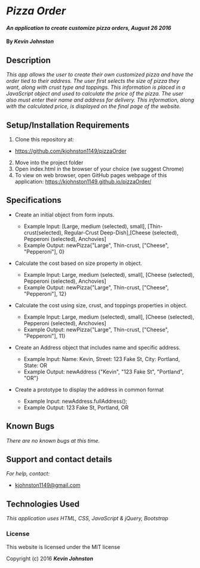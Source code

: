 # _Pizza Order_

#### _An application to create customize pizza orders, August 26 2016_

#### By _**Kevin Johnston**_

## Description

_This app allows the user to create their own customized pizza and have the order tied to their address.  The user first selects the size of pizza they want, along with crust type and toppings.  This information is placed in a JavaScript object and used to calculate the price of the pizza.  The user also must enter their name and address for delivery.  This information, along with the calculated price, is displayed on the final page of the website._

## Setup/Installation Requirements

1. Clone this repository at:
  * https://github.com/kjohnston1149/pizzaOrder
2. Move into the project folder
3. Open index.html in the browser of your choice (we suggest Chrome)
4. To view on web browser, open GitHub pages webpage of this application: https://kjohnston1149.github.io/pizzaOrder/

## Specifications

* Create an initial object from form inputs.
  * Example Input: [Large, medium (selected), small], [Thin-crust(selected), Regular-Crust Deep-Dish],[Cheese (selected), Pepperoni (selected), Anchovies]
  * Example Output: newPizza{"Large", Thin-crust, ["Cheese", "Pepperoni"], 0}

* Calculate the cost based on size property in object.
  * Example Input: Large, medium (selected), small], [Cheese (selected), Pepperoni (selected), Anchovies]
  * Example Output: newPizza{"Large", Thin-crust, ["Cheese", "Pepperoni"], 12}

* Calculate the cost using  size, crust, and toppings properties in object.
  * Example Input: Large, medium (selected), small], [Cheese (selected), Pepperoni (selected), Anchovies]
  * Example Output: newPizza{"Large", Thin-crust, ["Cheese", "Pepperoni"], 11}

* Create an Address object that includes name and specific address.
  * Example Input: Name: Kevin, Street: 123 Fake St, City: Portland, State: OR
  * Example Output: newAddress {"Kevin", "123 Fake St", "Portland", "OR"}

* Create a prototype to display the address in common format
  * Example Input: newAddress.fullAddress();
  * Example Output: 123 Fake St, Portland, OR


## Known Bugs

_There are no known bugs at this time._

## Support and contact details

_For help, contact:_
* [kjohnston1149@gmail.com](mailto:kjohnston1149@gmail.com)

## Technologies Used

_This application uses HTML, CSS, JavaScript & jQuery, Bootstrap_

### License

This website is licensed under the MIT license

Copyright (c) 2016 **_Kevin Johnston_**
